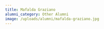 ```yaml
---
title: Mafalda Graziano
alumni_category: Other Alumni
image: /uploads/alumni/mafalda-graziano.jpg
---
```

